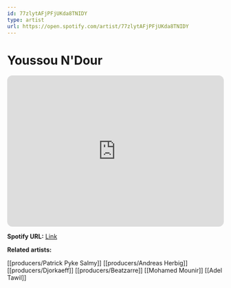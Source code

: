 ```yaml
---
id: 77zlytAFjPFjUKda8TNIDY
type: artist
url: https://open.spotify.com/artist/77zlytAFjPFjUKda8TNIDY
---
```

# Youssou N'Dour

<iframe style="border-radius:12px" src="https://open.spotify.com/embed/artist/77zlytAFjPFjUKda8TNIDY" width="100%" height="352" frameBorder="0" allowfullscreen="" allow="autoplay; clipboard-write; encrypted-media; fullscreen; picture-in-picture" loading="lazy"></iframe>

**Spotify URL:** [Link](https://open.spotify.com/artist/77zlytAFjPFjUKda8TNIDY)

**Related artists:**

[[producers/Patrick Pyke Salmy]]
[[producers/Andreas Herbig]]
[[producers/Djorkaeff]]
[[producers/Beatzarre]]
[[Mohamed Mounir]]
[[Adel Tawil]]
